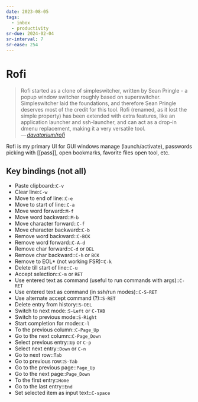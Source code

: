```yaml
---
date: 2023-08-05
tags:
  - inbox
  - productivity
sr-due: 2024-02-04
sr-interval: 7
sr-ease: 254
---
```

# Rofi

> Rofi started as a clone of simpleswitcher, written by Sean Pringle - a popup
> window switcher roughly based on superswitcher. Simpleswitcher laid the
> foundations, and therefore Sean Pringle deserves most of the credit for this
> tool. Rofi (renamed, as it lost the simple property) has been extended with
> extra features, like an application launcher and ssh-launcher, and can act as
> a drop-in dmenu replacement, making it a very versatile tool. \
> — <cite>[davatorium/rofi](https://github.com/davatorium/rofi)</cite>

Rofi is my primary UI for GUI windows manage (launch/activate), passwords
picking with [[pass]], open bookmarks, favorite files open tool, etc.

## Key bindings (not all)

- Paste clipboard::`C-v`
- Clear line:`C-w`
- Move to end of line::`C-e`
- Move to start of line::`C-a`
- Move word forward::`M-f`
- Move word backward::`M-b`
- Move character forward::`C-f`
- Move character backward::`C-b` <!--SR:!2024-09-22,1,234-->
- Remove word backward::`C-BCK`
- Remove word forward::`C-A-d`
- Remove char forward::`C-d` or `DEL`
- Remove char backward::`C-h` or `BCK`
- Remove to EOL* (not working FSR)::`C-k`
- Delete till start of line::`C-u`
- Accept selection::`C-m` or `RET`
- Use entered text as command (useful to run commands with args)::`C-RET`
- Use entered text as command (in ssh/run modes)::`C-S-RET`
- Use alternate accept command (?)::`S-RET`
- Delete entry from history::`S-DEL`
- Switch to next mode::`S-Left` or `C-TAB`
- Switch to previous mode::`S-Right`
- Start completion for mode::`C-l`
- To the previous column::`C-Page_Up`
- Go to the next column::`C-Page_Down`
- Select previous entry::`Up` or `C-p`
- Select next entry::`Down` or `C-n`
- Go to next row::`Tab`
- Go to previous row::`S-Tab`
- Go to the previous page::`Page_Up`
- Go to the next page::`Page_Down`
- To the first entry::`Home`
- Go to the last entry::`End`
- Set selected item as input text::`C-space`
